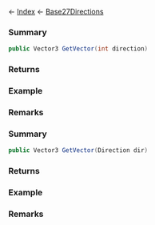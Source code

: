 ← [Index](Api-Index) ← [Base27Directions](VRageMath.Base27Directions)

### Summary

```csharp
public Vector3 GetVector(int direction)
```

### Returns

### Example

### Remarks

### Summary

```csharp
public Vector3 GetVector(Direction dir)
```

### Returns

### Example

### Remarks

